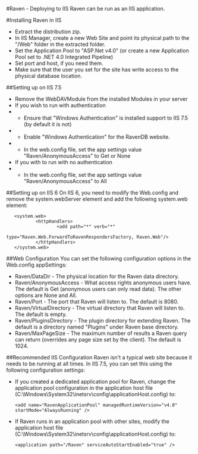 #Raven - Deploying to IIS
Raven can be run as an IIS application.

#Installing Raven in IIS
* Extract the distribution zip.
* In IIS Manager, create a new Web Site and point its physical path to the "/Web" folder in the extracted folder.
* Set the Application Pool to "ASP.Net v4.0" (or create a new Application Pool set to .NET 4.0 Integrated Pipeline)
* Set port and host, if you need them.
* Make sure that the user you set for the site has write access to the physical database location.

##Setting up on IIS 7.5
* Remove the WebDAVModule from the installed Modules in your server
* If you wish to run with authentication
* * Ensure that "Windows Authentication" is installed support to IIS 7.5 (by default it is not)
* * Enable "Windows Authentication"  for the RavenDB website.
* * In the web.config file, set the app settings value  "Raven/AnonymousAccess" to Get or None
* If you with to run with no authentication
* * In the web.config file, set the app settings value  "Raven/AnonymousAccess" to All

##Setting up on IIS 6
On IIS 6, you need to modify the Web.config and remove the system.webServer element and add the following system.web element:

       <system.web>
               <httpHandlers>
                       <add path="*" verb="*" 
                                type="Raven.Web.ForwardToRavenRespondersFactory, Raven.Web"/>
               </httpHandlers>
       </system.web>

##Web Configuration
You can set the following configuration options in the Web.config appSettings:

* Raven/DataDir - The physical location for the Raven data directory.
* Raven/AnonymousAccess - What access rights anonymous users have. The default is Get (anonymous users can only read data). The other options are None and All.
* Raven/Port - The port that Raven will listen to. The default is 8080.
* Raven/VirtualDirectory - The virtual directory that Raven will listen to. The default is empty.
* Raven/PluginsDirectory - The plugin directory for extending Raven. The default is a directory named "Plugins" under Raven base directory.
* Raven/MaxPageSize - The maximum number of results a Raven query can return (overrides any page size set by the client). The default is 1024.

##Recommended IIS Configuration
Raven isn't a typical web site because it needs to be running at all times. In IIS 7.5, you can set this using the following configuration settings:

* If you created a dedicated application pool for Raven, change the application pool configuration in the application host file (C:\Windows\System32\inetsrv\config\applicationHost.config) to:

    `<add name="RavenApplicationPool" managedRuntimeVersion="v4.0" startMode="AlwaysRunning" />`

* If Raven runs in an application pool with other sites, modify the application host file (C:\Windows\System32\inetsrv\config\applicationHost.config) to:

    `<application path="/Raven" serviceAutoStartEnabled="true" />`
